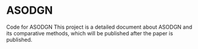 # ASODGN
Code for ASODGN
This project is a detailed document about ASODGN and its comparative methods, which will be published after the paper is published.
